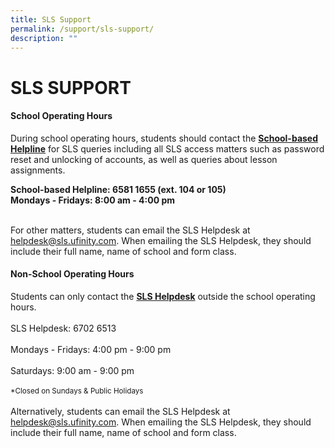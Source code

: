 ```yaml
---
title: SLS Support
permalink: /support/sls-support/
description: ""
---
```

<h1>SLS SUPPORT</h1>
<div>
<h4>School Operating Hours</h4>
During school operating hours, students should contact the <strong><u>School-based Helpline</u></strong> for SLS queries including all SLS access matters such as password reset and unlocking of accounts, as well as queries about lesson assignments.
<p><strong>School-based Helpline: 6581 1655 (ext. 104 or 105) <br>
Mondays - Fridays: 8:00 am - 4:00 pm </strong></p><br>
For other matters, students can email the SLS Helpdesk at <a href="mailto:helpdesk@sls.ufinity.com">helpdesk@sls.ufinity.com</a>. When emailing the SLS Helpdesk, they should include their full name, name of school and form class.
	
<h4>Non-School Operating Hours</h4>
Students can only contact the <u><strong>SLS Helpdesk</strong></u> outside the school operating hours. <br><br>SLS Helpdesk: 6702 6513 <br><br>Mondays - Fridays: 4:00 pm - 9:00 pm <br><br>Saturdays: 9:00 am - 9:00 pm <br><br><sub>*Closed on Sundays &amp; Public Holidays</sub><br><br>Alternatively, students can email the SLS Helpdesk at <a href="mailto:helpdesk@sls.ufinity.com">helpdesk@sls.ufinity.com</a>. When emailing the SLS Helpdesk, they should include their full name, name of school and form class.</div>